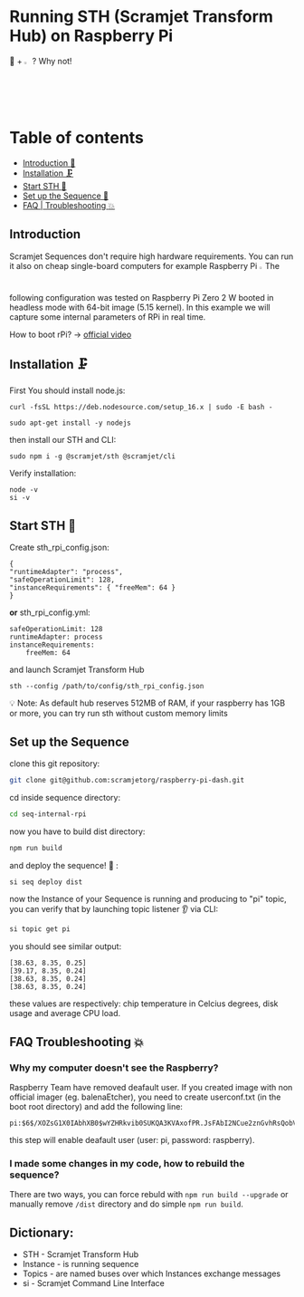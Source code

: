 # Running STH (Scramjet Transform Hub) on Raspberry Pi

 🚀 + <img width="2%" src="https://user-images.githubusercontent.com/81818614/219020422-56b87af7-fb08-4de3-9a92-b95c550fc834.svg"> ? Why not!
 
 
 # Table of contents <!-- omit in toc -->

- [Introduction :handshake:](#introduction)
- [Installation :clamp:](#installation-clamp)
- [Start STH :checkered_flag:](#start-sth-checkered_flag)
- [Set up the Sequence 🔨](#set-up-the-sequence)
- [FAQ | Troubleshooting :collision:](#faq-troubleshooting-collision)
 
 ## Introduction

Scramjet Sequences don't require high hardware requirements. You can run it also on cheap single-board computers for example Raspberry Pi <img width="1.2%" src="https://user-images.githubusercontent.com/81818614/219020422-56b87af7-fb08-4de3-9a92-b95c550fc834.svg"> The following configuration was tested on Raspberry Pi Zero 2 W booted in headless mode with 64-bit image (5.15 kernel). In this example we will capture some internal parameters of RPi in real time.

How to boot rPi? -> [official video](https://www.youtube.com/watch?v=ntaXWS8Lk34&feature=youtu.be)


## Installation :clamp:

First You should install node.js:
```
curl -fsSL https://deb.nodesource.com/setup_16.x | sudo -E bash -
```
```
sudo apt-get install -y nodejs
```
then install our STH and CLI:

```
sudo npm i -g @scramjet/sth @scramjet/cli
```

Verify installation:
```
node -v
si -v
```

## Start STH :checkered_flag:

Create sth_rpi_config.json:
```
{
"runtimeAdapter": "process",
"safeOperationLimit": 128,
"instanceRequirements": { "freeMem": 64 }
}
```
**or** sth_rpi_config.yml:
```
safeOperationLimit: 128
runtimeAdapter: process
instanceRequirements:
    freeMem: 64
```

and launch Scramjet Transform Hub 
```
sth --config /path/to/config/sth_rpi_config.json
```
:bulb: Note: As default hub reserves 512MB of RAM, if your raspberry has 1GB or more, you can try run sth without custom memory limits


## Set up the Sequence

clone this git repository:

```bash
git clone git@github.com:scramjetorg/raspberry-pi-dash.git
```

cd inside sequence directory:

```bash
cd seq-internal-rpi
```

now you have to build dist directory:

```bash
npm run build
```
and deploy the sequence! :rocket: :

```bash
si seq deploy dist
```
now the Instance of your Sequence is running and producing to "pi" topic, you can verify that by launching topic listener :ear: via CLI:

```bash
si topic get pi
```
you should see similar output:
```
[38.63, 8.35, 0.25]
[39.17, 8.35, 0.24]
[38.63, 8.35, 0.24]
[38.63, 8.35, 0.24]
```
these values are respectively: chip temperature in Celcius degrees, disk usage and average CPU load.

## FAQ Troubleshooting :collision:
### Why my computer doesn't see the Raspberry?

Raspberry Team have removed deafault user. If you created image with non official imager (eg. balenaEtcher), you need to create userconf.txt (in the boot root directory) and add the following line:
```
pi:$6$/XOZsG1X0IAbhXB0$wYZHRkvib0SUKQA3KVAxofPR.JsFAbI2NCue2znGvhRsQobVdllFXyQZ7fMSvAoyEj8MfHtkMeSZT7IRIixg01

```
this step will enable deafault user (user: pi, password: raspberry).

### I made some changes in my code, how to rebuild the sequence?

There are two ways, you can force rebuld with `npm run build --upgrade` or manually remove `/dist` directory and do simple `npm run build`.

## Dictionary:

- STH - Scramjet Transform Hub
- Instance - is running sequence
- Topics - are named buses over which Instances exchange messages
- si - Scramjet Command Line Interface
